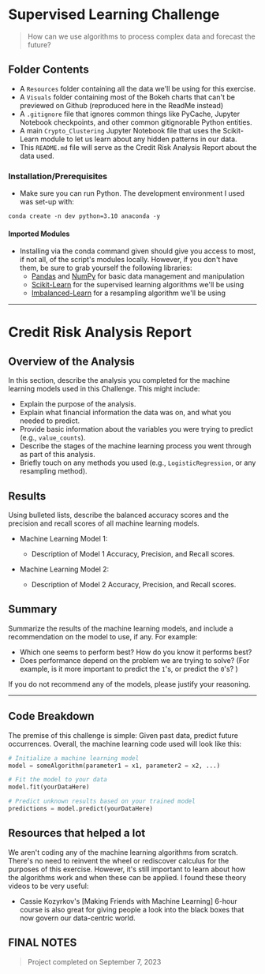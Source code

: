 # Supervised Learning Challenge
> How can we use algorithms to process complex data and forecast the future?

## Folder Contents
- A `Resources` folder containing all the data we'll be using for this exercise.
- A `Visuals` folder containing most of the Bokeh charts that can't be previewed on Github (reproduced here in the ReadMe instead)
- A `.gitignore` file that ignores common things like PyCache, Jupyter Notebook checkpoints, and other common gitignorable Python entities. 
- A main `Crypto_Clustering` Jupyter Notebook file that uses the Scikit-Learn module to let us learn about any hidden patterns in our data.
- This `README.md` file will serve as the Credit Risk Analysis Report about the data used.

### Installation/Prerequisites
- Make sure you can run Python. The development environment I used was set-up with:
```
conda create -n dev python=3.10 anaconda -y
```

#### Imported Modules
- Installing via the conda command given should give you access to most, if not all, of the script's modules locally. However, if you don't have them, be sure to grab yourself the following libraries:
  - [Pandas](https://pandas.pydata.org/docs/getting_started/install.html) and [NumPy](https://numpy.org/install/) for basic data management and manipulation
  - [Scikit-Learn](https://scikit-learn.org/stable/install.html) for the supervised learning algorithms we'll be using
  - [Imbalanced-Learn](https://imbalanced-learn.org/stable/install.html#getting-started) for a resampling algorithm we'll be using

---

# Credit Risk Analysis Report

## Overview of the Analysis

In this section, describe the analysis you completed for the machine learning models used in this Challenge. This might include:

* Explain the purpose of the analysis.
* Explain what financial information the data was on, and what you needed to predict.
* Provide basic information about the variables you were trying to predict (e.g., `value_counts`).
* Describe the stages of the machine learning process you went through as part of this analysis.
* Briefly touch on any methods you used (e.g., `LogisticRegression`, or any resampling method).

## Results

Using bulleted lists, describe the balanced accuracy scores and the precision and recall scores of all machine learning models.

* Machine Learning Model 1:
  * Description of Model 1 Accuracy, Precision, and Recall scores.



* Machine Learning Model 2:
  * Description of Model 2 Accuracy, Precision, and Recall scores.

## Summary

Summarize the results of the machine learning models, and include a recommendation on the model to use, if any. For example:
* Which one seems to perform best? How do you know it performs best?
* Does performance depend on the problem we are trying to solve? (For example, is it more important to predict the `1`'s, or predict the `0`'s? )

If you do not recommend any of the models, please justify your reasoning.

---
## Code Breakdown
The premise of this challenge is simple: Given past data, predict future occurrences. Overall, the machine learning code used will look like this:
```python
# Initialize a machine learning model
model = someAlgorithm(parameter1 = x1, parameter2 = x2, ...)

# Fit the model to your data
model.fit(yourDataHere)

# Predict unknown results based on your trained model
predictions = model.predict(yourDataHere)
```

## Resources that helped a lot
We aren't coding any of the machine learning algorithms from scratch. There's no need to reinvent the wheel or rediscover calculus for the purposes of this exercise. However, it's still important to learn about how the algorithms work and when these can be applied. I found these theory videos to be very useful:
- Cassie Kozyrkov's [Making Friends with Machine Learning] 6-hour course is also great for giving people a look into the black boxes that now govern our data-centric world.

## FINAL NOTES
> Project completed on September 7, 2023
